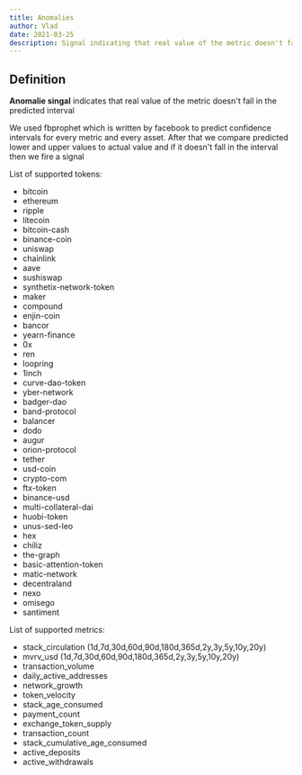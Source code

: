 ```yaml
---
title: Anomalies
author: Vlad
date: 2021-03-25
description: Signal indicating that real value of the metric doesn't fall in the predicted interval
---
```


## Definition

**Anomalie singal** indicates that real value of the metric doesn't fall in the predicted interval

We used fbprophet which is written by facebook to predict confidence intervals for every metric and every asset.
After that we compare predicted lower and upper values to actual value and if it doesn't fall in the interval then we fire a signal 

List of supported tokens:
* bitcoin
* ethereum
* ripple
* litecoin
* bitcoin-cash
* binance-coin
* uniswap
* chainlink
* aave
* sushiswap
* synthetix-network-token
* maker
* compound
* enjin-coin
* bancor
* yearn-finance
* 0x
* ren
* loopring
* 1inch
* curve-dao-token
* yber-network
* badger-dao
* band-protocol
* balancer
* dodo
* augur
* orion-protocol
* tether
* usd-coin
* crypto-com
* ftx-token
* binance-usd
* multi-collateral-dai
* huobi-token
* unus-sed-leo
* hex
* chiliz
* the-graph
* basic-attention-token
* matic-network
* decentraland
* nexo
* omisego
* santiment

List of supported metrics:
* stack_circulation (1d,7d,30d,60d,90d,180d,365d,2y,3y,5y,10y,20y)
* mvrv_usd (1d,7d,30d,60d,90d,180d,365d,2y,3y,5y,10y,20y)
* transaction_volume
* daily_active_addresses
* network_growth
* token_velocity
* stack_age_consumed
* payment_count
* exchange_token_supply
* transaction_count
* stack_cumulative_age_consumed
* active_deposits
* active_withdrawals

